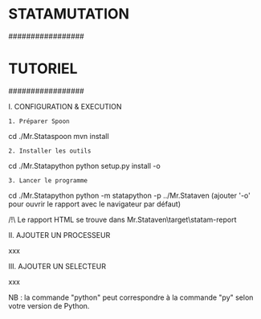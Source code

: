 # STATAMUTATION #

#################
#    TUTORIEL   #
#################

I. CONFIGURATION & EXECUTION

	1. Préparer Spoon

cd ./Mr.Stataspoon
mvn install
	
	2. Installer les outils
	
cd ./Mr.Statapython
python setup.py install -o


	3. Lancer le programme
	
cd ./Mr.Statapython
python -m statapython -p ../Mr.Stataven
(ajouter '-o' pour ouvrir le rapport avec le navigateur par défaut)

/!\ Le rapport HTML se trouve dans Mr.Stataven\target\statam-report


II. AJOUTER UN PROCESSEUR

xxx


III. AJOUTER UN SELECTEUR

xxx


NB : la commande "python" peut correspondre à la commande "py" selon votre
version de Python.